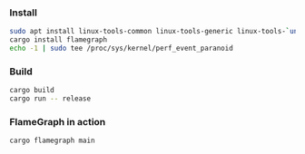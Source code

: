 ### Install
```bash
sudo apt install linux-tools-common linux-tools-generic linux-tools-`uname -r
cargo install flamegraph
echo -1 | sudo tee /proc/sys/kernel/perf_event_paranoid
```
### Build
```bash
cargo build
cargo run -- release
```
### FlameGraph in action
```bash
cargo flamegraph main
```
